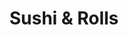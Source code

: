 ---
layout: place
title: "Sushi & Rolls"
permalink: /michigan/livonia/sushi-rolls.html
stateAbbr: MI
stateName: Michigan
cityName: Livonia
seo:
  name: "Sushi & Rolls"
  type: Restaurant
  links: http://www.mimealtime.com/restaurant/sushiandrolls
description: "Down-to-earth sushi bar offering sashimi, clever rolls & other Japanese eats in a narrow space. Sushi & Rolls serves delicious sushi in Livonia, Michigan. Try fresh Japanese dishes for a great dining experience. Available for takeout, delivery, lunch, and dinner."
place_id: ChIJ78M3ApCtJIgRkvJPIlsfJ90
photos:
  - name: >-
      places/ChIJ78M3ApCtJIgRkvJPIlsfJ90/photos/AeeoHcJiiJHE4B99RRMGNgWxTszoCD4W2mISP_v-dCAN7j9dLpj4-uZr0SId8-zHT-Oe3__6ZtY7k4xKi6Ch6UFcgbdpAQT4JsgcLvCjxITchkTO8bKPuYJ6QoeNTQDiJr1ERNxjYEG0y6TZcuRun2mBzpg03ok8UEiDzVja0ASkr_YWhiCPtdhZsWpuS71agllUfqwzfxzUrZwQXUtHJ-6BdMcYUvuDYkAa3xoj6yazQctm-f8q9cpkqn72Iuwh4LGELjxAP9s73RpjD-0SqFIPu9lZAhb2gJHR0412C8EPW3M-Fe9f25x54DsSgssZdZlpJ1-o1hT6ZkOzrUTNfr0jgYk94xgFg-9j9RYtyAqorIuOSJhsDj2iLcPW_Mhm5Zdd0wu5Ed7V4ESPx4PCXwbmc7pH24q-8Th1UmYIzK3MTgo
    widthPx: 4048
    heightPx: 3036
    authorAttributions:
      - displayName: Larry Scheer
        uri: https://maps.google.com/maps/contrib/112121401937978397541
        photoUri: >-
          https://lh3.googleusercontent.com/a-/ALV-UjXkSLEP7xzwQZJ0AcZT-aRFd1VAmQf6EgOz1MVIwPqXWu0XQXp31A=s100-p-k-no-mo
    flagContentUri: >-
      https://www.google.com/local/imagery/report/?cb_client=maps_api_places.places_api&image_key=!1e10!2sCIHM0ogKEICAgID4_d2rOA&hl=en-US
    googleMapsUri: >-
      https://www.google.com/maps/place//data=!3m4!1e2!3m2!1sCIHM0ogKEICAgID4_d2rOA!2e10!4m2!3m1!1s0x8824ad900237c3ef:0xdd271f5b224ff292
  - name: >-
      places/ChIJ78M3ApCtJIgRkvJPIlsfJ90/photos/AeeoHcKPBwoihux4gCwWN7-AftxoQUkiPptJpQ0JPgqSFeSD5yELvXbyjk2CFjW8qznwmy862ZlPXRko8_6uLTqlRijP_aKDQECwlu4d_L3NqFIQqT7SoDY9-r0-XTJxcH2XYOzqh8NNixnAo10NbgPuh5KiTDnpuZVToCNUNEemLnpkP62oLnW0nhTeJST3zbeAumvmlxg8rJVm6tvZMjqej8R5KkUZmXH6K6mOR21091RAhQ2_7vb1pU91gZiiiH--PQMJYZ0p94HnWctMIR_ERbzHsbVNHm0lhgFAwj2zy-Mj-8xe8xJCo5Iywvh0r6fzLmVXwK0grcyzQPQOCebaXBvtSagp30kwUeeLy_ig7rq0ELe20SBrt2dfW2EXIrakcqMm4QeQs27H_dWXf397hVx4fK903wUtOj41K5MbVVaxMw
    widthPx: 3648
    heightPx: 2736
    authorAttributions:
      - displayName: Carlos Ramirez
        uri: https://maps.google.com/maps/contrib/116137951057449519366
        photoUri: >-
          https://lh3.googleusercontent.com/a/ACg8ocKp0zKzsUB0E2nPNC7tJwGbwvb-kq5rtVkfcnWzqtPRj-uG446D=s100-p-k-no-mo
    flagContentUri: >-
      https://www.google.com/local/imagery/report/?cb_client=maps_api_places.places_api&image_key=!1e10!2sCIHM0ogKEICAgIC26YfEOg&hl=en-US
    googleMapsUri: >-
      https://www.google.com/maps/place//data=!3m4!1e2!3m2!1sCIHM0ogKEICAgIC26YfEOg!2e10!4m2!3m1!1s0x8824ad900237c3ef:0xdd271f5b224ff292
  - name: >-
      places/ChIJ78M3ApCtJIgRkvJPIlsfJ90/photos/AeeoHcL1cc10z1QBUtwSjDm6my7KAlXx6eTgH0bnP1XXR9QjnPwRVNiHhM6TmSaKvN4XY2kS8cxevs0p4AQbKMXLLde_n5915LZRzou7PviSXkk8_dinMKxmvKgpODdQm5iWcfd4FZmqFA5neudsA7xep8E2D4GQygpCsyVu_oRLsohEMvwqNhUc6YzWrGt9cbmOEqWDRX-id6GxhFUJn2ebnuuMLY9MrxxvT_6nGRc92fFCrzO2R1B6LNVocmKZk4rnGNqyl6r1-iYHvQ_S3YDmT-N_RrgYw2DfUAqvsBNklz9NTyYpC1j9Uxh5Hw5X13izff5zLeEng_HQzVvMElVyvSEdXYHTKD45iKeg3uzKCDsH0OMAIhD82IYPea4FwSnC1Jzgo2aAfgE1m--rzps-_gY5mHwmBJYZyr6zYEHkC4eokuk
    widthPx: 3000
    heightPx: 4000
    authorAttributions:
      - displayName: LD Martinez
        uri: https://maps.google.com/maps/contrib/106546595486109227982
        photoUri: >-
          https://lh3.googleusercontent.com/a-/ALV-UjWsFMupA7rpdC1uSwdkGbIrQt5uYe4fVVxpKXeGoMEB1gQxMpA6lQ=s100-p-k-no-mo
    flagContentUri: >-
      https://www.google.com/local/imagery/report/?cb_client=maps_api_places.places_api&image_key=!1e10!2sCIHM0ogKEICAgICN9ZrzxAE&hl=en-US
    googleMapsUri: >-
      https://www.google.com/maps/place//data=!3m4!1e2!3m2!1sCIHM0ogKEICAgICN9ZrzxAE!2e10!4m2!3m1!1s0x8824ad900237c3ef:0xdd271f5b224ff292
  - name: >-
      places/ChIJ78M3ApCtJIgRkvJPIlsfJ90/photos/AeeoHcLOgpOfBlEPcymEbR51XPnznJcZ_0zM8U4bLgz3jtc-D9hDr7b2YDVLZNsxnEX2dWQRmkb33YdgkGEzRirMTozBR0pTArd_RXMo6AuU5p12MYf0zsSTFScxdmxDa-EsaDdUux0Z6efG5ja5RJp8Byyu84_s71SuS25vccaRvhYxGhksuB69xUXiXrH9dAKSfyIxn_4Fjyi_iWnfWnWE0hR8mRSxoo8tBWLobOdVY3agVWhyE8-tcQmKwTYq7lH2G7zVN1kQM1p534dMmwJDF3VgqbWog0pwrLP1EzwKib-4tg33N2ceAfrEMyQeR92caStdpmrBc1bdbCCgT-uCGmyxKSnibOynTM7SHXVaZXM6At6BR_2Z6KNPSF2MsRh3TFM0uaJobZoDNBVRpfKQR05bzjG7HlrWVPb-QVIRUS-0Qg
    widthPx: 3024
    heightPx: 4032
    authorAttributions:
      - displayName: Sage Recaps
        uri: https://maps.google.com/maps/contrib/104575468813715090828
        photoUri: >-
          https://lh3.googleusercontent.com/a-/ALV-UjWMnDjDR-oR4ODFPKoXzW_L-LNanX709IEFncYkEAtpTCbPZdhX=s100-p-k-no-mo
    flagContentUri: >-
      https://www.google.com/local/imagery/report/?cb_client=maps_api_places.places_api&image_key=!1e10!2sCIHM0ogKEICAgIC1h4_WMw&hl=en-US
    googleMapsUri: >-
      https://www.google.com/maps/place//data=!3m4!1e2!3m2!1sCIHM0ogKEICAgIC1h4_WMw!2e10!4m2!3m1!1s0x8824ad900237c3ef:0xdd271f5b224ff292
  - name: >-
      places/ChIJ78M3ApCtJIgRkvJPIlsfJ90/photos/AeeoHcJK_zuesgSHEgnE7gSTQyWAelZKcxFOjyRu8SOHS8BojMc94SnJztlO5xljPk57nYThRu6hDIGrrsON00nICoclbFBphY9CZqPC6YdOIQyUsa9EGaZ2FaAzGfo8Nweogk4paElOKyFSEidwAywmOHNyaoTCqXO_C_c2AZxZ84tQxD5tezwmmp4wu7H5a1StEoQGwyQq_sZO_XfwPKD0GpcY9rRP6tKvcjRCVYDW2Loi621W8GpJdsEQyxyZFHu40Q25-MkDAMF_vHgcmhkH-5MIjsUgJiWqe4kIgxcIo6UnVrLb9EbhVT0S9Jqu7M1mlnOTTSdY3u-t9odIaQLucPmliyz5Frubg4GmQlB6EzqaLpsxVx6hN6zIiMsDTBj3niGgYcT5DgUwhR0rrYVvME2nHwMfR5WWTdZKQ-mxBOPY2DGJ
    widthPx: 3024
    heightPx: 4032
    authorAttributions:
      - displayName: Zhimin Yang
        uri: https://maps.google.com/maps/contrib/102119717820863224833
        photoUri: >-
          https://lh3.googleusercontent.com/a/ACg8ocIOtKQirML6svGtyQ4oVKZikDT1UCYtPGefj1cQ-TStD4A0Uw=s100-p-k-no-mo
    flagContentUri: >-
      https://www.google.com/local/imagery/report/?cb_client=maps_api_places.places_api&image_key=!1e10!2sCIHM0ogKEICAgICX2ODWlwE&hl=en-US
    googleMapsUri: >-
      https://www.google.com/maps/place//data=!3m4!1e2!3m2!1sCIHM0ogKEICAgICX2ODWlwE!2e10!4m2!3m1!1s0x8824ad900237c3ef:0xdd271f5b224ff292
  - name: >-
      places/ChIJ78M3ApCtJIgRkvJPIlsfJ90/photos/AeeoHcJoMsr30kB8XD1_m37WbIkP5Hz7XZGUQtXI1-EuG3Pg3epz6yo3qMyhMdINZ_e_1UfASK_9Yys3bE0JW9mShdwDAJOCSc96OIpWD56CjopPxGcBC6GMwr8nCmTDiEV0GIQQBLFPYQbwyxZCqI5jKaF-OCY-hpZFRgr1XwwkuSuP0rC614ovmGaKdjzvuFsRksMviotzJrJW18QrPb67oNewybuxt9l8zFRedSq2t7Tda0OIG9LHAv0ncRrLgvQbk4118akF6tYd7WE3VVLiwTirDyFFZwfCbrgD3kvgav5z2pOav9d8D1XGWkLD2s2UR8WRZMSe9dfRpPiiG77eiodbHWz5T7tPL1AqRqOmgKd0KeBrsiUZzvnp2L3dTbSA8pM0WQS1OdFBouyHhsuOY6ia2BBoxPq2WQnYzju1EJk
    widthPx: 3024
    heightPx: 4032
    authorAttributions:
      - displayName: Zhimin Yang
        uri: https://maps.google.com/maps/contrib/102119717820863224833
        photoUri: >-
          https://lh3.googleusercontent.com/a/ACg8ocIOtKQirML6svGtyQ4oVKZikDT1UCYtPGefj1cQ-TStD4A0Uw=s100-p-k-no-mo
    flagContentUri: >-
      https://www.google.com/local/imagery/report/?cb_client=maps_api_places.places_api&image_key=!1e10!2sCIHM0ogKEICAgICX2ODWew&hl=en-US
    googleMapsUri: >-
      https://www.google.com/maps/place//data=!3m4!1e2!3m2!1sCIHM0ogKEICAgICX2ODWew!2e10!4m2!3m1!1s0x8824ad900237c3ef:0xdd271f5b224ff292
  - name: >-
      places/ChIJ78M3ApCtJIgRkvJPIlsfJ90/photos/AeeoHcLQsYqmWmSdiEH0TarEJPI_g750uTJSqls1gc2C3sJ94bCLf1Hts8ilAUHQNOfCANCYLD2HgfPpzjBEuRBu8kQXtlHgKCwyfv_TKThmkZXRRC2xp7HgO40FagoNjnvxmiR3DptK9lXgJyRfttQBXmjayGOVBInXviJvMY-grMohJmbdDRdsDIQO4--uMqOR5tRgNehIbSHug430PV-HgU_vdV0X_8FkxODGN3kWf2xqwvcrM_cvF52PbRHz6pzjz0XDJmsKLaGUsnhwD8N1xNr2qXTLxeyoaX8mZqt9PahwAOHMBa3vRlkUAR7ArHxBr3tnDqYJNCNSN2YEjwKSEWKobkF11vsFJjj_yWuBLTTrw8VtbSinx5cB90z9hkGXuuLeHyeDszABivYs-_FggRtbx6UleBdDd32yGXbnHLc
    widthPx: 4080
    heightPx: 3072
    authorAttributions:
      - displayName: Nina T
        uri: https://maps.google.com/maps/contrib/100304207699364724351
        photoUri: >-
          https://lh3.googleusercontent.com/a-/ALV-UjW1dxiGzf71MDSQ87RK9AzPwLLDpC0gdCLa9CFGZUFGL5Ln2QOB=s100-p-k-no-mo
    flagContentUri: >-
      https://www.google.com/local/imagery/report/?cb_client=maps_api_places.places_api&image_key=!1e10!2sCIHM0ogKEICAgIC586P3YQ&hl=en-US
    googleMapsUri: >-
      https://www.google.com/maps/place//data=!3m4!1e2!3m2!1sCIHM0ogKEICAgIC586P3YQ!2e10!4m2!3m1!1s0x8824ad900237c3ef:0xdd271f5b224ff292
  - name: >-
      places/ChIJ78M3ApCtJIgRkvJPIlsfJ90/photos/AeeoHcIn5YIyL7TNfnJ8YvxQjePXuTp4wNZoWFPXzNCCr6EIMfsAKsFS-O2-GamO6usuWuZIVr9kyUYiCpoz_CzTX3C9wGvBNFbA7mhp5F44xYg61-Q-QgeUdQYZ5153h0phXlxxDmzESrD7J3D_3qJanyEkFGNUtq2ysu9BVXNQkT7cliWKJttjPFE-_JeZhPhBmUshanS_RgxUBinE0IrZFvx9BA71WxYuQA4iSOXoxIpeYHZVNwgrYEFkZMkYdSsCBs4aihNb7TF1Yz7fFy9rWG6Vk3gJWFjzvC9FTk78u8S8XhXYylYuw6HE0Pe_1nSCoaFDBkRDQKNlV2uaDnUYIK2nsaZwv2ReDbY-Xy4xg4zopdTEOmKNVJYBPe5peGs1-r2TPVOA4h1Sr72i2FtKUHYRAcXu7S9NGe_ax8EzJ7QiR6VW
    widthPx: 3024
    heightPx: 4032
    authorAttributions:
      - displayName: Rahul S
        uri: https://maps.google.com/maps/contrib/117205171398156774879
        photoUri: >-
          https://lh3.googleusercontent.com/a-/ALV-UjWe_1eS4jWJq2rEBztaPCR1OP-6jmOo-VXPjZquG-4DzH6snpWF=s100-p-k-no-mo
    flagContentUri: >-
      https://www.google.com/local/imagery/report/?cb_client=maps_api_places.places_api&image_key=!1e10!2sCIHM0ogKEICAgICv2Jf18gE&hl=en-US
    googleMapsUri: >-
      https://www.google.com/maps/place//data=!3m4!1e2!3m2!1sCIHM0ogKEICAgICv2Jf18gE!2e10!4m2!3m1!1s0x8824ad900237c3ef:0xdd271f5b224ff292
  - name: >-
      places/ChIJ78M3ApCtJIgRkvJPIlsfJ90/photos/AeeoHcJJZEnYoKhdJEzxgXR7Eiu3PAXzoyq7iWDPla2_3XyHpH2UAAhqUGMkwYZVOKjZC7UI7vLGVnaJ2ZzKVaHZ02SQ0OZ65CAfcbMRihfrTfTr2vQ54YctU5RPoomiOCHWqsWrg5Im4h-18tVik_Dim6RJ8PsNYjpSHIbEcq8uIlB1U8iJaVAfMTknx7aFijqnEuZ_YPT6IVCETzBB_yDYSCZ5iBJzwOLZnkcEvuoxeSXRphFFIjait309cjaVDLJ7Ape-i4zc9wS5uI3MPxy4J9ln-Mnu2gKIcdf4YeRM_wXuO8GLrCAVtMXTMbmF-pwXnUIepKX-bjKMSI2ji7sdVKPzE33-rsgyoe6-n-7LKtiI0-khY8XRQB0pow9tmbBZ5BxPeU8z-RoaI3jzfePCGKaAIwPbIVfrv5OqWOS0fssulw
    widthPx: 1836
    heightPx: 3264
    authorAttributions:
      - displayName: Mary Hodges
        uri: https://maps.google.com/maps/contrib/101890039557693290999
        photoUri: >-
          https://lh3.googleusercontent.com/a-/ALV-UjXp0dLeTj9nQqmEmhRf_nBH83rR-qS2riBcBZlkmbOJ5_uFjl3fPQ=s100-p-k-no-mo
    flagContentUri: >-
      https://www.google.com/local/imagery/report/?cb_client=maps_api_places.places_api&image_key=!1e10!2sCIHM0ogKEICAgIDE5oqYPA&hl=en-US
    googleMapsUri: >-
      https://www.google.com/maps/place//data=!3m4!1e2!3m2!1sCIHM0ogKEICAgIDE5oqYPA!2e10!4m2!3m1!1s0x8824ad900237c3ef:0xdd271f5b224ff292
  - name: >-
      places/ChIJ78M3ApCtJIgRkvJPIlsfJ90/photos/AeeoHcLa8DtrrJvJuJOtAWk_uoTWA4HpAoJD7dTW3KpcYqRKyVhi1GrVLVEGHp1_Xc0-dgVBsQDAiSyV2i55zciNxerqYAIgbMiQKAzU6HF6NOdNSYksUlkQzo9gE5Z6uxBKUTuPd1x_QpNomFI4h3e7a8RdR-on2MbxL9ZTMaYZ4EPfJtUKu_KG2zCIaCpDBXkTT9PBxa7D5iVND_lz676jxPksiZwSaJfj8sfrnoTU1CNAtK0vwHigpHaTfAgua1bgoYZ5fKWkX1sDp3FrcUnowOqe9y2TgAycMXWD5n3bETX-R3iyOAwbgQWP5pCTekyOHgaRoJdkkcbtoQxNBlFaiFEg5nF3rnGMeDcYhdJhkJq5nLELdPuZuGiEf0CBSV4OjoTHfmUk7CQ1pN6KV_Bq1UVbh3NMwuTpDLZSd-F7BKk
    widthPx: 2348
    heightPx: 2472
    authorAttributions:
      - displayName: Claudette Wilkins
        uri: https://maps.google.com/maps/contrib/103707277222957560863
        photoUri: >-
          https://lh3.googleusercontent.com/a-/ALV-UjXEnxGpY-fs7LB1S8yGsiRg71E-pDtkpibLbgKuVfODvoX-lw9I=s100-p-k-no-mo
    flagContentUri: >-
      https://www.google.com/local/imagery/report/?cb_client=maps_api_places.places_api&image_key=!1e10!2sCIHM0ogKEICAgIDEvYjgZg&hl=en-US
    googleMapsUri: >-
      https://www.google.com/maps/place//data=!3m4!1e2!3m2!1sCIHM0ogKEICAgIDEvYjgZg!2e10!4m2!3m1!1s0x8824ad900237c3ef:0xdd271f5b224ff292
address: 17382 Haggerty Rd, Livonia, MI 48152, USA
street: 17382 Haggerty Rd
city: Livonia
state: MI
zip: '48152'
country: USA
neighborhood: null
latitude: '42.414242'
longitude: '-83.431661'
accessibility_options:
  wheelchairAccessibleParking: true
  wheelchairAccessibleEntrance: true
  wheelchairAccessibleRestroom: true
  wheelchairAccessibleSeating: true
business_status: OPERATIONAL
name: Sushi & Rolls
google_maps_links:
  directionsUri: >-
    https://www.google.com/maps/dir//''/data=!4m7!4m6!1m1!4e2!1m2!1m1!1s0x8824ad900237c3ef:0xdd271f5b224ff292!3e0
  placeUri: https://maps.google.com/?cid=15935740282751939218
  writeAReviewUri: >-
    https://www.google.com/maps/place//data=!4m3!3m2!1s0x8824ad900237c3ef:0xdd271f5b224ff292!12e1
  reviewsUri: >-
    https://www.google.com/maps/place//data=!4m4!3m3!1s0x8824ad900237c3ef:0xdd271f5b224ff292!9m1!1b1
  photosUri: >-
    https://www.google.com/maps/place//data=!4m3!3m2!1s0x8824ad900237c3ef:0xdd271f5b224ff292!10e5
primary_type: Japanese Restaurant
opening_hours:
  regular: null
  current: null
secondary_opening_hours:
  regular:
    weekdayDescriptions: null
    type: null
  current:
    weekdayDescriptions: null
    type: null
phone: (734) 779-2141
price_level: PRICE_LEVEL_MODERATE
price_range: $10 &ndash; $20
rating: '4.4'
rating_count: 448
website: http://www.mimealtime.com/restaurant/sushiandrolls
reviews:
  - name: >-
      places/ChIJ78M3ApCtJIgRkvJPIlsfJ90/reviews/ChZDSUhNMG9nS0VJQ0FnTUNJMzl1cmFnEAE
    relativePublishTimeDescription: a week ago
    rating: 5
    text:
      text: >-
        My family and I were out of town, and my daughter decided she wanted to
        try Sushi for the first time.


        We decided on this place because they had a Chicken Teriyaki Sushi roll,
        which we figured might be the easiest for her to start with. But we all
        ordered several different types of Sushi so she could try different
        types.


        All the sushi was AMAZING! It was all freshly prepared and came out
        super quick. The staff was friendly and welcoming, and full of smiles :)


        Thank you guys for making my daughter's first sushi experience so
        awesome! She loved the Tempura California roll and is now a big time
        fan!


        We'll definitely be back when we are in your area again.
      languageCode: en
    originalText:
      text: >-
        My family and I were out of town, and my daughter decided she wanted to
        try Sushi for the first time.


        We decided on this place because they had a Chicken Teriyaki Sushi roll,
        which we figured might be the easiest for her to start with. But we all
        ordered several different types of Sushi so she could try different
        types.


        All the sushi was AMAZING! It was all freshly prepared and came out
        super quick. The staff was friendly and welcoming, and full of smiles :)


        Thank you guys for making my daughter's first sushi experience so
        awesome! She loved the Tempura California roll and is now a big time
        fan!


        We'll definitely be back when we are in your area again.
      languageCode: en
    authorAttribution:
      displayName: Dustin Mansfield
      uri: https://www.google.com/maps/contrib/107500120565508845360/reviews
      photoUri: >-
        https://lh3.googleusercontent.com/a-/ALV-UjWIVNrCK8MymmFaWy_3A2GkQCd5XQf5GNGJKRdSfAeztU8nnTA=s128-c0x00000000-cc-rp-mo
    publishTime: '2025-04-05T21:15:18.338153Z'
    flagContentUri: >-
      https://www.google.com/local/review/rap/report?postId=ChZDSUhNMG9nS0VJQ0FnTUNJMzl1cmFnEAE&d=17924085&t=1
    googleMapsUri: >-
      https://www.google.com/maps/reviews/data=!4m6!14m5!1m4!2m3!1sChZDSUhNMG9nS0VJQ0FnTUNJMzl1cmFnEAE!2m1!1s0x8824ad900237c3ef:0xdd271f5b224ff292
  - name: >-
      places/ChIJ78M3ApCtJIgRkvJPIlsfJ90/reviews/ChZDSUhNMG9nS0VJQ0FnSUN2MkpmMU1nEAE
    relativePublishTimeDescription: 4 months ago
    rating: 5
    text:
      text: >-
        If you’re looking for “sushi” nearby just try them out. Good value and
        decent food; good service with limited seating but a lot better than the
        chain Chinese place across the street.
      languageCode: en
    originalText:
      text: >-
        If you’re looking for “sushi” nearby just try them out. Good value and
        decent food; good service with limited seating but a lot better than the
        chain Chinese place across the street.
      languageCode: en
    authorAttribution:
      displayName: Rahul S
      uri: https://www.google.com/maps/contrib/117205171398156774879/reviews
      photoUri: >-
        https://lh3.googleusercontent.com/a-/ALV-UjWe_1eS4jWJq2rEBztaPCR1OP-6jmOo-VXPjZquG-4DzH6snpWF=s128-c0x00000000-cc-rp-mo-ba5
    publishTime: '2024-12-07T21:33:45.709031Z'
    flagContentUri: >-
      https://www.google.com/local/review/rap/report?postId=ChZDSUhNMG9nS0VJQ0FnSUN2MkpmMU1nEAE&d=17924085&t=1
    googleMapsUri: >-
      https://www.google.com/maps/reviews/data=!4m6!14m5!1m4!2m3!1sChZDSUhNMG9nS0VJQ0FnSUN2MkpmMU1nEAE!2m1!1s0x8824ad900237c3ef:0xdd271f5b224ff292
  - name: >-
      places/ChIJ78M3ApCtJIgRkvJPIlsfJ90/reviews/ChdDSUhNMG9nS0VJQ0FnTUN3bEtiNzl3RRAB
    relativePublishTimeDescription: 3 weeks ago
    rating: 1
    text:
      text: >-
        Nope. Got spring roll special $6, it was only 2 small rolls cut into
        halves. How cheap and chintzy. They were ok. Sumo roll and veggie roll
        was basic and lackluster. Got the glass noodle with vegetables special
        and it was all onions and gloppy noodles uhg. $6.99. Took one bite and
        sent it back and they argued with me to take it off the bill. Basically
        told me too bad I ordered it. I told them it was unacceptable and they
        didn’t offer me anything to replace it. Finally they conceded and told
        me next time they won’t do that. Your right. Won’t be back.
      languageCode: en
    originalText:
      text: >-
        Nope. Got spring roll special $6, it was only 2 small rolls cut into
        halves. How cheap and chintzy. They were ok. Sumo roll and veggie roll
        was basic and lackluster. Got the glass noodle with vegetables special
        and it was all onions and gloppy noodles uhg. $6.99. Took one bite and
        sent it back and they argued with me to take it off the bill. Basically
        told me too bad I ordered it. I told them it was unacceptable and they
        didn’t offer me anything to replace it. Finally they conceded and told
        me next time they won’t do that. Your right. Won’t be back.
      languageCode: en
    authorAttribution:
      displayName: Lin H
      uri: https://www.google.com/maps/contrib/105785713215697478495/reviews
      photoUri: >-
        https://lh3.googleusercontent.com/a-/ALV-UjWhynaW0mUxPlNMbNPHvOAQEZ_Sa9llGuAaST65YOaClv6veG6b=s128-c0x00000000-cc-rp-mo-ba4
    publishTime: '2025-03-16T23:39:36.644679Z'
    flagContentUri: >-
      https://www.google.com/local/review/rap/report?postId=ChdDSUhNMG9nS0VJQ0FnTUN3bEtiNzl3RRAB&d=17924085&t=1
    googleMapsUri: >-
      https://www.google.com/maps/reviews/data=!4m6!14m5!1m4!2m3!1sChdDSUhNMG9nS0VJQ0FnTUN3bEtiNzl3RRAB!2m1!1s0x8824ad900237c3ef:0xdd271f5b224ff292
  - name: >-
      places/ChIJ78M3ApCtJIgRkvJPIlsfJ90/reviews/ChdDSUhNMG9nS0VJQ0FnSUMxaDRfV2t3RRAB
    relativePublishTimeDescription: a year ago
    rating: 4
    text:
      text: >-
        I recently ordered dinner from Sushi and Rolls in Livonia, and it was
        quite an experience! First up was the Tempura California Roll. It scored
        an 8/10 for me, perfectly crispy and flavorful. Then came the Cancun
        Roll, topped with mangoes that added a delightful balance of sweetness -
        a solid 9/10. The Dynamite Roll was another highlight; deep-fried to
        perfection, it was an absolute delight and also earned a 9/10.


        My husband tried the Bibim-Bob with Beef and loved it, giving it a 9/10.
        We also tried the Wednesday Special, which included the Las Vegas &
        American Dream rolls. Unfortunately, these were a bit of a letdown due
        to the excessive cream cheese, which overpowered the other flavors,
        leading to a score of 4/10. However, I believe that with less cream
        cheese, they could potentially reach a 7.


        The Miso Soup was good, earning an 8/10 - a comforting and tasty choice.
        The Octopus Nigiri was also enjoyable, deserving an 8/10. However, the
        Glass Noodles didn't quite hit the mark for me, scoring only a 3/10 as I
        didn't quite like them.


        Overall, I loved most of the dishes here at Sushi and Rolls. The quality
        and flavors were impressive, and I'm definitely planning to order again
        to try more of their offerings.
      languageCode: en
    originalText:
      text: >-
        I recently ordered dinner from Sushi and Rolls in Livonia, and it was
        quite an experience! First up was the Tempura California Roll. It scored
        an 8/10 for me, perfectly crispy and flavorful. Then came the Cancun
        Roll, topped with mangoes that added a delightful balance of sweetness -
        a solid 9/10. The Dynamite Roll was another highlight; deep-fried to
        perfection, it was an absolute delight and also earned a 9/10.


        My husband tried the Bibim-Bob with Beef and loved it, giving it a 9/10.
        We also tried the Wednesday Special, which included the Las Vegas &
        American Dream rolls. Unfortunately, these were a bit of a letdown due
        to the excessive cream cheese, which overpowered the other flavors,
        leading to a score of 4/10. However, I believe that with less cream
        cheese, they could potentially reach a 7.


        The Miso Soup was good, earning an 8/10 - a comforting and tasty choice.
        The Octopus Nigiri was also enjoyable, deserving an 8/10. However, the
        Glass Noodles didn't quite hit the mark for me, scoring only a 3/10 as I
        didn't quite like them.


        Overall, I loved most of the dishes here at Sushi and Rolls. The quality
        and flavors were impressive, and I'm definitely planning to order again
        to try more of their offerings.
      languageCode: en
    authorAttribution:
      displayName: Sage Recaps
      uri: https://www.google.com/maps/contrib/104575468813715090828/reviews
      photoUri: >-
        https://lh3.googleusercontent.com/a-/ALV-UjWMnDjDR-oR4ODFPKoXzW_L-LNanX709IEFncYkEAtpTCbPZdhX=s128-c0x00000000-cc-rp-mo-ba5
    publishTime: '2024-01-04T03:47:01.064596Z'
    flagContentUri: >-
      https://www.google.com/local/review/rap/report?postId=ChdDSUhNMG9nS0VJQ0FnSUMxaDRfV2t3RRAB&d=17924085&t=1
    googleMapsUri: >-
      https://www.google.com/maps/reviews/data=!4m6!14m5!1m4!2m3!1sChdDSUhNMG9nS0VJQ0FnSUMxaDRfV2t3RRAB!2m1!1s0x8824ad900237c3ef:0xdd271f5b224ff292
  - name: >-
      places/ChIJ78M3ApCtJIgRkvJPIlsfJ90/reviews/ChdDSUhNMG9nS0VJQ0FnTUNnOE9hb25nRRAB
    relativePublishTimeDescription: a month ago
    rating: 5
    text:
      text: >-
        We always have a good meal at this small eatery.  This is my daughter’s
        favorite place to eat.  They always make her plate cute and decorative
        and it makes her feel so special.  The food is very tasty I love the
        specials they have on the chalkboard.  Service is fast and friendly. 
        For lunch I love the Bento box and for dinner the ramen noodles (I have
        chicken added) or Firecracker/Lion king or heart attack roll is great.
      languageCode: en
    originalText:
      text: >-
        We always have a good meal at this small eatery.  This is my daughter’s
        favorite place to eat.  They always make her plate cute and decorative
        and it makes her feel so special.  The food is very tasty I love the
        specials they have on the chalkboard.  Service is fast and friendly. 
        For lunch I love the Bento box and for dinner the ramen noodles (I have
        chicken added) or Firecracker/Lion king or heart attack roll is great.
      languageCode: en
    authorAttribution:
      displayName: C Hargrove
      uri: https://www.google.com/maps/contrib/107988023036683408703/reviews
      photoUri: >-
        https://lh3.googleusercontent.com/a/ACg8ocLsFuMR3_IqDG0Gy3FPlw9qwZ6gzKzxZAQZ4XJz_bs_fz5fZA=s128-c0x00000000-cc-rp-mo-ba3
    publishTime: '2025-02-13T14:50:41.355738Z'
    flagContentUri: >-
      https://www.google.com/local/review/rap/report?postId=ChdDSUhNMG9nS0VJQ0FnTUNnOE9hb25nRRAB&d=17924085&t=1
    googleMapsUri: >-
      https://www.google.com/maps/reviews/data=!4m6!14m5!1m4!2m3!1sChdDSUhNMG9nS0VJQ0FnTUNnOE9hb25nRRAB!2m1!1s0x8824ad900237c3ef:0xdd271f5b224ff292
parking_options:
  freeParkingLot: true
  freeStreetParking: true
  paidStreetParking: false
  valetParking: false
payment_options:
  acceptsCreditCards: true
  acceptsDebitCards: true
  acceptsCashOnly: false
allow_dogs: null
curbside_pickup: true
delivery: true
dine_in: true
good_for_children: true
good_for_groups: true
good_for_sports: false
live_music: false
menu_for_children: false
outdoor_seating: null
reservable: null
restroom: true
serves_beer: false
serves_breakfast: false
serves_brunch: false
serves_cocktails: false
serves_coffee: false
serves_dinner: true
serves_dessert: true
serves_lunch: true
serves_vegetarian_food: true
serves_wine: false
takeout: true
summary: >-
  Down-to-earth sushi bar offering sashimi, clever rolls & other Japanese eats
  in a narrow space.

---
